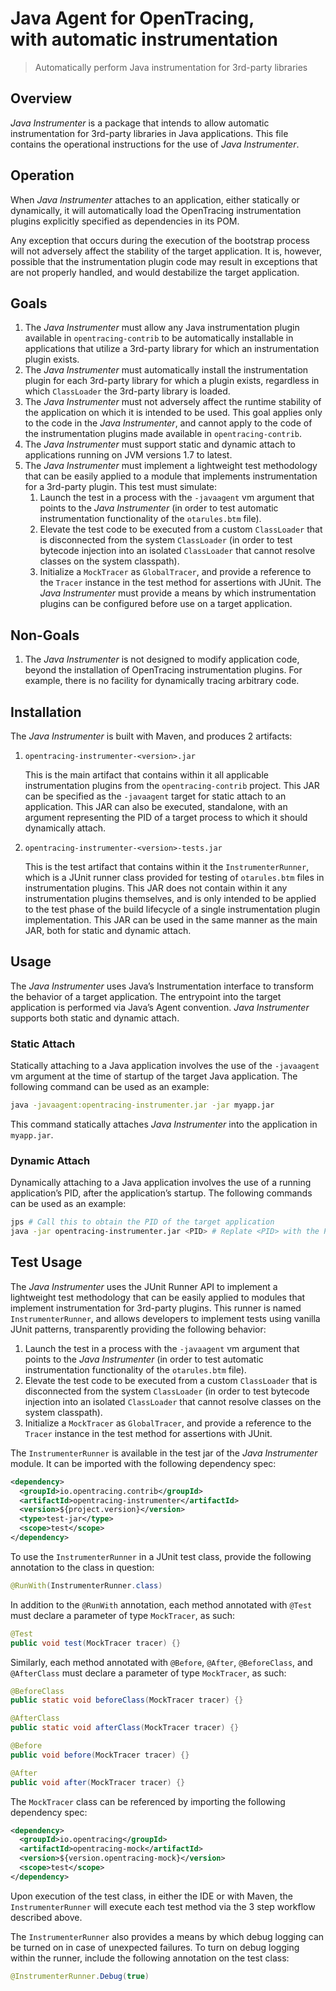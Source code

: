 # Java Agent for OpenTracing,<br>with automatic instrumentation

> Automatically perform Java instrumentation for 3rd-party libraries

## Overview

_Java Instrumenter_ is a package that intends to allow automatic instrumentation for 3rd-party libraries in Java applications. This file contains the operational instructions for the use of _Java Instrumenter_.

## Operation

When _Java Instrumenter_ attaches to an application, either statically or dynamically, it will automatically load the OpenTracing instrumentation plugins explicitly specified as dependencies in its POM.

Any exception that occurs during the execution of the bootstrap process will not adversely affect the stability of the target application. It is, however, possible that the instrumentation plugin code may result in exceptions that are not properly handled, and would destabilize the target application.

## Goals

1) The _Java Instrumenter_ must allow any Java instrumentation plugin available in `opentracing-contrib` to be automatically installable in applications that utilize a 3rd-party library for which an instrumentation plugin exists.
2) The _Java Instrumenter_ must automatically install the instrumentation plugin for each 3rd-party library for which a plugin exists, regardless in which `ClassLoader` the 3rd-party library is loaded.
3) The _Java Instrumenter_ must not adversely affect the runtime stability of the application on which it is intended to be used. This goal applies only to the code in the _Java Instrumenter_, and cannot apply to the code of the instrumentation plugins made available in `opentracing-contrib`.
4) The _Java Instrumenter_ must support static and dynamic attach to applications running on JVM versions 1.7 to latest.
5) The _Java Instrumenter_ must implement a lightweight test methodology that can be easily applied to a module that implements instrumentation for a 3rd-party plugin. This test must simulate:
   1) Launch the test in a process with the `-javaagent` vm argument that points to the _Java Instrumenter_ (in order to test automatic instrumentation functionality of the `otarules.btm` file).
   2) Elevate the test code to be executed from a custom `ClassLoader` that is disconnected from the system `ClassLoader` (in order to test bytecode injection into an isolated `ClassLoader` that cannot resolve classes on the system classpath).
   3) Initialize a `MockTracer` as `GlobalTracer`, and provide a reference to the `Tracer` instance in the test method for assertions with JUnit.
The _Java Instrumenter_ must provide a means by which instrumentation plugins can be configured before use on a target application. 

## Non-Goals

1) The _Java Instrumenter_ is not designed to modify application code, beyond the installation of OpenTracing instrumentation plugins. For example, there is no facility for dynamically tracing arbitrary code.

## Installation

The _Java Instrumenter_ is built with Maven, and produces 2 artifacts:
1) `opentracing-instrumenter-<version>.jar`

    This is the main artifact that contains within it all applicable instrumentation plugins from the `opentracing-contrib` project. This JAR can be specified as the `-javaagent` target for static attach to an application. This JAR can also be executed, standalone, with an argument representing the PID of a target process to which it should dynamically attach.

1) `opentracing-instrumenter-<version>-tests.jar`

    This is the test artifact that contains within it the `InstrumenterRunner`, which is a JUnit runner class provided for testing of `otarules.btm` files in instrumentation plugins. This JAR does not contain within it any instrumentation plugins themselves, and is only intended to be applied to the test phase of the build lifecycle of a single instrumentation plugin implementation. This JAR can be used in the same manner as the main JAR, both for static and dynamic attach.

## Usage

The _Java Instrumenter_ uses Java’s Instrumentation interface to transform the behavior of a target application. The entrypoint into the target application is performed via Java’s Agent convention. _Java Instrumenter_ supports both static and dynamic attach.

### Static Attach

Statically attaching to a Java application involves the use of the `-javaagent` vm argument at the time of startup of the target Java application. The following command can be used as an example:

```bash
java -javaagent:opentracing-instrumenter.jar -jar myapp.jar
```

This command statically attaches _Java Instrumenter_ into the application in `myapp.jar`.

### Dynamic Attach

Dynamically attaching to a Java application involves the use of a running application’s PID, after the application’s startup. The following commands can be used as an example:

```bash
jps # Call this to obtain the PID of the target application
java -jar opentracing-instrumenter.jar <PID> # Replate <PID> with the PID from jps
```

## Test Usage

The _Java Instrumenter_ uses the JUnit Runner API to implement a lightweight test methodology that can be easily applied to modules that implement instrumentation for 3rd-party plugins. This runner is named `InstrumenterRunner`, and allows developers to implement tests using vanilla JUnit patterns, transparently providing the following behavior:

1) Launch the test in a process with the `-javaagent` vm argument that points to the _Java Instrumenter_ (in order to test automatic instrumentation functionality of the `otarules.btm` file).
2) Elevate the test code to be executed from a custom `ClassLoader` that is disconnected from the system `ClassLoader` (in order to test bytecode injection into an isolated `ClassLoader` that cannot resolve classes on the system classpath).
3) Initialize a `MockTracer` as `GlobalTracer`, and provide a reference to the `Tracer` instance in the test method for assertions with JUnit.

The `InstrumenterRunner` is available in the test jar of the _Java Instrumenter_ module. It can be imported with the following dependency spec:

```xml
<dependency>
  <groupId>io.opentracing.contrib</groupId>
  <artifactId>opentracing-instrumenter</artifactId>
  <version>${project.version}</version>
  <type>test-jar</type>
  <scope>test</scope>
</dependency>
```

To use the `InstrumenterRunner` in a JUnit test class, provide the following annotation to the class in question:

```java
@RunWith(InstrumenterRunner.class)
```

In addition to the `@RunWith` annotation, each method annotated with `@Test` must declare a parameter of type `MockTracer`, as such:

```java
@Test
public void test(MockTracer tracer) {}
```

Similarly, each method annotated with `@Before`, `@After`, `@BeforeClass`, and `@AfterClass` must declare a parameter of type `MockTracer`, as such:

```java
@BeforeClass
public static void beforeClass(MockTracer tracer) {}

@AfterClass
public static void afterClass(MockTracer tracer) {}

@Before
public void before(MockTracer tracer) {}

@After
public void after(MockTracer tracer) {}
```

The `MockTracer` class can be referenced by importing the following dependency spec:

```xml
<dependency>
  <groupId>io.opentracing</groupId>
  <artifactId>opentracing-mock</artifactId>
  <version>${version.opentracing-mock}</version>
  <scope>test</scope>
</dependency>
```

Upon execution of the test class, in either the IDE or with Maven, the `InstrumenterRunner` will execute each test method via the 3 step workflow described above.

The `InstrumenterRunner` also provides a means by which debug logging can be turned on in case of unexpected failures. To turn on debug logging within the runner, include the following annotation on the test class:

```java
@InstrumenterRunner.Debug(true)
```